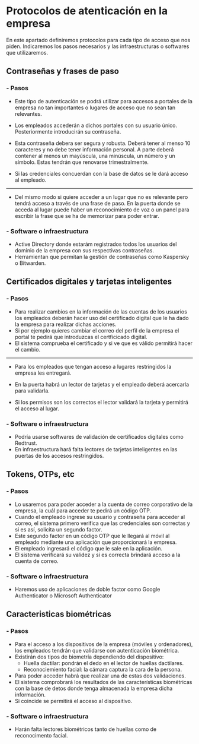 # Protocolos de atenticación en la empresa

En este apartado definiremos protocolos para cada tipo de acceso que nos piden. Indicaremos los pasos necesarios y las infraestructuras o softwares que utilizaremos. 


## Contraseñas y frases de paso

### - Pasos
 - Este tipo de autenticación se podrá utilizar para accesos a portales de la empresa no tan importantes o lugares de acceso que no sean tan relevantes. 

 - Los empleados accederán a dichos portales con su usuario único. Posteriormente introducirán su contraseña. 

 - Esta contraseña debera ser segura y robusta. Deberá tener al menso 10 caracteres y no debe tener información personal. A parte deberá contener al menos un mayúscula, una minúscula, un número y un símbolo. Estas tendrán que renovarse trimestralmente.

 - Si las credenciales concuerdan con la base de datos se le dará acceso al empleado. 
---
 - Del mismo modo si quiere acceder a un lugar que no es relevante pero tendrá acceso a través de una frase de paso. En la puerta donde se acceda al lugar puede haber un reconocimiento de voz o un panel para escribir la frase que se ha de memorizar para poder entrar.

### - Software o infraestructura

 - Active Directory donde estarám registrados todos los usuarios del dominio de la empresa con sus respectivas contraseñas.
 - Herramientan que permitan la gestión de contraseñas como Kaspersky o Bitwarden.

## Certificados digitales y tarjetas inteligentes

### - Pasos 
 - Para realizar cambios en la información de las cuentas de los usuarios los empleados deberán hacer uso del certificado digital que le ha dado la empresa para realizar dichas acciones. 
 - Si por ejemplo quieres cambiar el correo del perfil de la empresa el portal te pedirá que introduzcas el certficicado digital. 
 - El sistema comprueba el certificado y si ve que es válido permitirá hacer el cambio. 

---

 - Para los empleados que tengan acceso a lugares restringidos la empresa les entregará. 
 - En la puerta habrá un lector de tarjetas y el empleado deberá acercarla para validarla.

 - Si los permisos son los correctos el lector validará la tarjeta y permitirá el acceso al lugar.
 
### - Software o infraestructura

 - Podría usarse softwares de validación de certificados digitales como Redtrust.
 - En infraestructura hará falta lectores de tarjetas inteligentes en las puertas de los accesos restringidos. 

## Tokens, OTPs, etc

### - Pasos 

 - Lo usaremos para poder acceder a la cuenta de correo corporativo de la empresa, la cuál para acceder te pedirá un código OTP.
 - Cuando el empleado ingrese su usuario y contraseña para acceder al correo, el sistema primero verifica que las credenciales son correctas y si es así, solicita un segundo factor.
 - Este segundo factor en un código OTP que le llegará al móvil al empleado mediante una aplicación que proporcionará la empresa.
 - El empleado ingresará el código que le sale en la aplicación.
 - El sistema verificará su validez y si es correcta brindará acceso a la cuenta de correo. 

### - Software o infraestructura

- Haremos uso de aplicaciones de doble factor como Google Authenticator o Microsoft Authenticator



## Caracteristicas biométricas

### - Pasos 

 - Para el acceso a los dispositivos de la empresa (móviles y ordenadores), los empleados tendrán que validarse con autenticación biométrica.
 - Existirán dos tipos de biometría dependiendo del dispositivo:
    - Huella dactilar: pondrán el dedo en el lector de huellas dactilares.
    - Reconociemiento facial: la cámara captura la cara de la persona. 
 - Para poder acceder habrá que realizar una de estas dos validaciones.
 - El sistema comprobrará los resultados de las características biométricas con la base de detos donde tenga almacenada la empresa dicha información.
 - Si coincide se permitirá el acceso al dispositivo.

### - Software o infraestructura

- Harán falta lectores biométricos tanto de huellas como de reconocimento facial. 